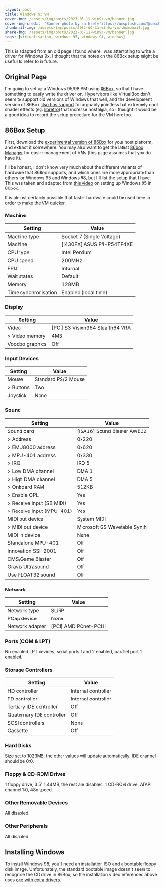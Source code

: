 ```yaml
---
layout: post
title: Windows 9x VM
cover-img: /assets/img/posts/2023-06-11-win9x-vm/banner.jpg
cover-img-credit: 'Banner photo by <a href="https://unsplash.com/@maxchen2k">Max Chen</a> on <a href="https://unsplash.com/photos/lud4OaUCP4Q">Unsplash</a>'
thumbnail-img: /assets/img/posts/2023-06-11-win9x-vm/thumbnail.jpg
share-img: /assets/img/posts/2023-06-11-win9x-vm/banner.jpg
tags: [virtualisation, windows 95, windows 98, windows]
---
```


This is adapted from an old page I found where I was attempting to write a driver for Windows 9x. I thought that the notes on the 86Box setup might be useful to refer to in future.

## Original Page

I'm going to set up a Windows 95/98 VM using [86Box](https://github.com/86Box/86Box), so that I have something to easily write the driver on. Hypervisors like VirtualBox don't seem to support old versions of Windows that well, and the development version of 86Box [also has support](https://github.com/86Box/86Box/pull/1382) for arguably pointless but extremely cool shader effects (eg. [libretro](https://github.com/libretro/glsl-shaders)) that increase nostalgia, so I thought it would be a good idea to record the setup procedure for the VM here too.

## 86Box Setup

First, download the [experimental version of 86Box](http://ci.86box.net/job/86Box-Dev) for your host platform, and extract it somewhere. You may also want to get the latest [86box Manager](https://github.com/86Box/86BoxManager/releases) for easier management of VMs (this page assumes that you do have it).

I'll be honest, I don't know very much about the different variants of hardware that 86Box supports, and which ones are more appropriate than others for Windows 95 and Windows 98, but I'll list the setup that I have. This was taken and adapted from [this video](https://www.youtube.com/watch?v=PgMKUezEEqk) on setting up Windows 95 in 86box.

It is almost certainly possible that faster hardware could be used here in order to make the VM quicker.

### Machine

| Setting              | Value                      |
|----------------------|----------------------------|
| Machine type         | Socket 7 (Single Voltage)  |
| Machine              | [i430FX] ASUS P/I-P54TP4XE |
| CPU type             | Intel Pentium              |
| CPU speed            | 200MHz                     |
| FPU                  | Internal                   |
| Wait states          | Default                    |
| Memory               | 128MB                      |
| Time synchronisation | Enabled (local time)       |

### Display

| Setting         | Value                            |
|-----------------|----------------------------------|
| Video           | [PCI] S3 Vision964 Stealth64 VRA |
| > Video memory  | 4MB                              |
| Voodoo graphics | Off                              |

### Input Devices

| Setting   | Value               |
|-----------|---------------------|
| Mouse     | Standard PS/2 Mouse |
| > Buttons | Two                 |
| Joystick  | None                |

### Sound

| Setting                   | Value                        |
|---------------------------|------------------------------|
| Sound card                | [ISA16] Sound Blaster AWE32  |
| > Address                 | 0x220                        |
| > EMU8000 address         | 0x620                        |
| > MPU-401 address         | 0x330                        |
| > IRQ                     | IRQ 5                        |
| > Low DMA channel         | DMA 1                        |
| > High DMA channel        | DMA 5                        |
| > Onboard RAM             | 512KB                        |
| > Enable OPL              | Yes                          |
| > Receive input (SB MIDI) | Yes                          |
| > Receive input (MPU-401) | Yes                          |
| MIDI out device           | System MIDI                  |
| > MIDI out device         | Microsoft GS Wavetable Synth |
| MIDI in device            | None                         |
| Standalone MPU-401        | Off                          |
| Innovation SSI-2001       | Off                          |
| CMS/Game Blaster          | Off                          |
| Gravis Ultrasound         | Off                          |
| Use FLOAT32 sound         | Off                          |

### Network

| Setting         | Value                  |
|-----------------|------------------------|
| Network type    | SLiRP                  |
| PCap device     | None                   |
| Network adapter | [PCI] AMD PCnet-PCI II |

### Ports (COM & LPT)

No enabled LPT devices, serial ports 1 and 2 enabled, parallel port 1 enabled.

### Storage Controllers

| Setting | Value |
|---------|-------|
| HD controller | Internal controller |
| FD controller | Internal controller |
| Tertiary IDE controller | Off |
| Quaternary IDE controller | Off |
| SCSI controllers | None |
| Cassette | Off |

### Hard Disks

Size set to 1023MB, the other values will update automatically. IDE channel should be 0:0.

### Floppy & CD-ROM Drives

1 floppy drive, 3.5" 1.44MB, the rest are disabled.
1 CD-ROM drive, ATAPI channel 1:0, 48x speed.

### Other Removable Devices

All disabled.

### Other Peripherals

All disabled.

## Installing Windows

To install Windows 98, you'll need an installation ISO and a bootable floppy disk image. Unfortunately, the standard bootable image doesn't seem to recognise the CD drive in 86Box, so the installation video referenced above uses [one with extra drivers](https://www.youtube.com/redirect?event=video_description&redir_token=QUFFLUhqa0kyZzd3dWQtMDlmOEdRcE1VZXFZWFZtRWZYd3xBQ3Jtc0tudFVNTXg4STV3UE1say05OURnTl9qM09Md1llM3pmdXdHcncxR0FYM0RNeV8xUGVuMWdaMXlNbnlYWEVUMG5iQnJvNHNUZmhfREdsT2hfZE1jZHVLNE5odHA5cFJQblpDTW90ek1CU0ZmaFFPMDNWdw&q=https%3A%2F%2Fdrive.google.com%2Ffile%2Fd%2F184aWqbJb4MUU3Yy9cAY1k7r1Y3Nyi_R3%2Fview%3Fusp%3Dsharing).
